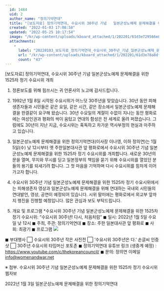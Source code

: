 ```yaml
---
  id: 1484
  uid: 2
  author_name: "정의기억연대"
  title: "[보도자료] 정의기억연대, 수요시위 30주년 기념   일본군성노예제 문제해결을 위한 1525차 정기 수요시위 개최"
  created: "2022-01-03 17:08:58"
  updated: "2022-05-25 10:17:54"
  image: "/kr/wp-content/uploads/kboard_attached/1/202201/61d3e729566e82036936.png"
  attachments: 
    - 
      label: "20220103_보도자료_정의기억연대_수요시위_30주년_기념_일본군성노예제_문제해결을_위한_1525차_정기_수요시위_개최.hwp"
      url: "/kr/wp-content/uploads/kboard_attached/1/202201/61d3e78a8dfe22511812.hwp"
      count: "43"
---
```

\[보도자료\] 정의기억연대, 수요시위 30주년 기념 일본군성노예제 문제해결을 위한 1525차 정기 수요시위 개최

1. 정론보도를 위해 힘쓰시는 귀 언론사의 노고에 감사드립니다.

2. 1992년 1월 8일 시작된 수요시위가 어느덧 30주년을 맞았습니다. 30년 동안 피해생존자들과 시민들은 같은 요일, 같은 시간, 같은 장소에서 일본군성노예제 문제해결을 한결같이 요구해 왔습니다. 30년 수요일의 계절이 수없이 지나는 동안 평화로에는 여성인권과 평화의 싹이 움텄고 연대의 함성은 전 세계로 울려 퍼졌습니다. 그럼에도 30년이 지난 지금, 수요시위는 혹독하고 차가운 역사부정의 현실과 마주하고 있습니다.

3. 일본군성노예제 문제해결을 위한 정의기억연대(이사장 이나영, 이하 정의연)는 1월 5일(수) 낮 12시부터 옛 주한일본대사관 앞 평화로에서 수요시위 30주년 기념 일본군성노예제 문제해결을 위한 1525차 정기 수요시위를 개최합니다. 새로운 30년의 문을 열며, 무지와 무시를 딛고 일본정부의 책임을 묻기 위해 수요시위를 열었던 분들의 용기를 되새기려 합니다. 그 첫 마음을 기억하며 다시 수요시위를 힘차게 이어가고자 합니다.

4. 수요시위 30주년 기념 일본군성노예제 문제해결을 위한 1525차 정기 수요시위에서는 피해생존자 영상과 일본군성노예제 문제해결을 위해 연대하는 국내외 시민들의 연대발언, 영상, 공연이 예정되어 있습니다. 시위 말미에는 평화로에서 외교부 앞까지 행진을 진행할 예정입니다. 많은 관심과 보도 부탁드립니다.

5. 개요 및 프로그램
\*수요시위 30주년 기념 일본군성노예제 문제해결을 위한 1525차 정기 수요시위: “수요시위 30주년! 다시, 처음처럼”
◼ 일시: 2022년 1월 5일 수요일 낮 12시
◼ 주최, 주관: 정의기억연대
◼ 장소: 주한 일본대사관 앞 평화로
◼ 사회: 최광기 
◼ 프로그램
![](/kr/wp-content/uploads/kboard_attached/1/202201/61d3e729566e82036936.png)

◼ 부대행사
 ⃞ 수요시위 30주년 작은 사진전
 ⃞ ‘수요시위 30주년은 다.’ 손글씨 인증샷
 ⃞ 30주년 수요시위 타임머신 포토존
◼ 정의기억연대 유튜브 링크 (생중계 예정) : https://www.youtube.com/c/thekoreancouncil/
◼ 문의: 정의연 이메일 info@womenandwar.net 

※ 첨부. 수요시위 30주년 기념 일본군성노예제 문제해결을 위한 1525차 정기 수요시위 웹자보

2022년 1월 3일
일본군성노예제 문제해결을 위한 정의기억연대
